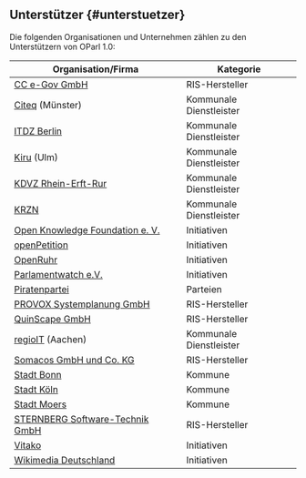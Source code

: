 ## Unterstützer {#unterstuetzer}

Die folgenden Organisationen und Unternehmen zählen zu den Unterstützern von OParl 1.0:

Organisation/Firma|Kategorie
-----------------------------------------------------------------|-----------
[CC e-Gov GmbH](http://www.cc-egov.de/)|RIS-Hersteller
[Citeq](http://www.citeq.de/) (Münster)|Kommunale Dienstleister
[ITDZ Berlin](http://www.itdz-berlin.de/)|Kommunale Dienstleister
[Kiru](http://www.rz-kiru.de/) (Ulm)|Kommunale Dienstleister
[KDVZ Rhein-Erft-Rur](http://www.kdvz-frechen.de/)|Kommunale Dienstleister
[KRZN](http://www.krzn.de/)|Kommunale Dienstleister
[Open Knowledge Foundation e. V.](http://okfn.de/)|Initiativen
[openPetition](https://www.openpetition.de/)|Initiativen
[OpenRuhr](http://openruhr.de/)|Initiativen
[Parlamentwatch e.V.](http://www.abgeordnetenwatch.de/)|Initiativen
[Piratenpartei](http://www.piratenpartei.de/)|Parteien
[PROVOX Systemplanung GmbH](http://www.provox.de/)|RIS-Hersteller
[QuinScape GmbH](http://www.quinscape.de/)|RIS-Hersteller
[regioIT](http://www.regioit-aachen.de/) (Aachen)|Kommunale Dienstleister
[Somacos GmbH und Co. KG](http://www.somacos.de/)|RIS-Hersteller
[Stadt Bonn](http://www.bonn.de/)|Kommune
[Stadt Köln](http://www.stadt-koeln.de/)|Kommune
[Stadt Moers](http://www.moers.de/)|Kommune
[STERNBERG Software-Technik GmbH](http://www.sitzungsdienst.net/)|RIS-Hersteller
[Vitako](http://www.vitako.de/)|Initiativen
[Wikimedia Deutschland](http://www.wikimedia.de/)|Initiativen
